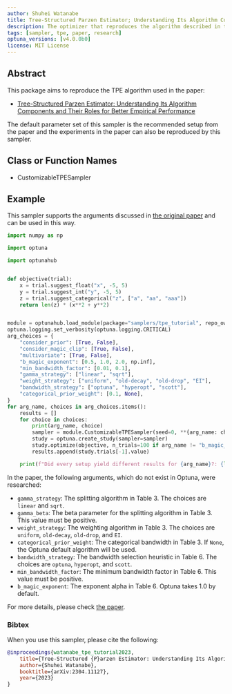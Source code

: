 ```yaml
---
author: Shuhei Watanabe
title: Tree-Structured Parzen Estimator; Understanding Its Algorithm Components and Their Roles for Better Empirical Performance
description: The optimizer that reproduces the algorithm described in the paper ``Tree-Structured Parzen Estimator; Understanding Its Algorithm Components and Their Roles for Better Empirical Performance''.
tags: [sampler, tpe, paper, research]
optuna_versions: [v4.0.0b0]
license: MIT License
---
```


## Abstract

This package aims to reproduce the TPE algorithm used in the paper:

- [Tree-Structured Parzen Estimator: Understanding Its Algorithm Components and Their Roles for Better Empirical Performance](https://arxiv.org/abs/2304.11127)

The default parameter set of this sampler is the recommended setup from the paper and the experiments in the paper can also be reproduced by this sampler.

## Class or Function Names

- CustomizableTPESampler

## Example

This sampler supports the arguments discussed in [the original paper](https://arxiv.org/abs/2304.11127) and can be used in this way.

```python
import numpy as np

import optuna

import optunahub


def objective(trial):
    x = trial.suggest_float("x", -5, 5)
    y = trial.suggest_int("y", -5, 5)
    z = trial.suggest_categorical("z", ["a", "aa", "aaa"])
    return len(z) * (x**2 + y**2)


module = optunahub.load_module(package="samplers/tpe_tutorial", repo_owner="nabenabe0928", ref="add-tpe-tutorial")
optuna.logging.set_verbosity(optuna.logging.CRITICAL)
arg_choices = {
    "consider_prior": [True, False],
    "consider_magic_clip": [True, False],
    "multivariate": [True, False],
    "b_magic_exponent": [0.5, 1.0, 2.0, np.inf],
    "min_bandwidth_factor": [0.01, 0.1],
    "gamma_strategy": ["linear", "sqrt"],
    "weight_strategy": ["uniform", "old-decay", "old-drop", "EI"],
    "bandwidth_strategy": ["optuna", "hyperopt", "scott"],
    "categorical_prior_weight": [0.1, None],
}
for arg_name, choices in arg_choices.items():
    results = []
    for choice in choices:
        print(arg_name, choice)
        sampler = module.CustomizableTPESampler(seed=0, **{arg_name: choice})
        study = optuna.create_study(sampler=sampler)
        study.optimize(objective, n_trials=100 if arg_name != "b_magic_exponent" else 200)
        results.append(study.trials[-1].value)

    print(f"Did every setup yield different results for {arg_name}?: {len(set(results)) == len(results)}")

```

In the paper, the following arguments, which do not exist in Optuna, were researched:

- `gamma_strategy`: The splitting algorithm in Table 3. The choices are `linear` and `sqrt`.
- `gamma_beta`: The beta parameter for the splitting algorithm in Table 3. This value must be positive.
- `weight_strategy`: The weighting algorithm in Table 3. The choices are `uniform`, `old-decay`, `old-drop`, and `EI`.
- `categorical_prior_weight`: The categorical bandwidth in Table 3. If `None`, the Optuna default algorithm will be used.
- `bandwidth_strategy`: The bandwidth selection heuristic in Table 6. The choices are `optuna`, `hyperopt`, and `scott`.
- `min_bandwidth_factor`: The minimum bandwidth factor in Table 6. This value must be positive.
- `b_magic_exponent`: The exponent alpha in Table 6. Optuna takes 1.0 by default.

For more details, please check [the paper](https://arxiv.org/abs/2304.11127).

### Bibtex

When you use this sampler, please cite the following:

```bibtex
@inproceedings{watanabe_tpe_tutorial2023,
    title={Tree-Structured {P}arzen Estimator: Understanding Its Algorithm Components and Their Roles for Better Empirical Performance},
    author={Shuhei Watanabe},
    booktitle={arXiv:2304.11127},
    year={2023}
}
```
